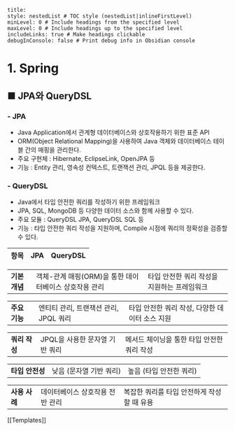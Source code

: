 ```table-of-contents
title: 
style: nestedList # TOC style (nestedList|inlineFirstLevel)
minLevel: 0 # Include headings from the specified level
maxLevel: 0 # Include headings up to the specified level
includeLinks: true # Make headings clickable
debugInConsole: false # Print debug info in Obsidian console
```

# 1. Spring
## ■ JPA와 QueryDSL

### - JPA
- Java Application에서 관계형 데이터베이스와 상호작용하기 위한 표준 API
- ORM(Object Relational Mapping)을 사용하여 Java 객체와 데이터베이스 테이블 간의 매핑을 관리한다.
- 주요 구현체 : Hibernate, EclipseLink, OpenJPA 등
- 기능 : Entity 관리, 영속성 컨텍스트, 트랜잭션 관리, JPQL 등을 제공한다.

### - QueryDSL
- Java에서 타입 안전한 쿼리를 작성하기 위한 프레임워크
- JPA, SQL, MongoDB 등 다양한 데이터 소스와 함께 사용할 수 있다.
- 주요 모듈 : QueryDSL JPA, QueryDSL SQL 등
- 기능 : 타입 안전한 쿼리 작성을 지원하며, Compile 시점에 쿼리의 정확성을 검증할 수 있다.

|항목|JPA|QueryDSL|
|---|---|---|

|           |                                  |                          |
| --------- | -------------------------------- | ------------------------ |
| **기본 개념** | 객체-관계 매핑(ORM)을 통한 데이터베이스 상호작용 관리 | 타입 안전한 쿼리 작성을 지원하는 프레임워크 |

|   |   |   |
|---|---|---|
|**주요 기능**|엔티티 관리, 트랜잭션 관리, JPQL 쿼리|타입 안전한 쿼리 작성, 다양한 데이터 소스 지원|

|   |   |   |
|---|---|---|
|**쿼리 작성**|JPQL을 사용한 문자열 기반 쿼리|메서드 체이닝을 통한 타입 안전한 쿼리 작성|

|   |   |   |
|---|---|---|
|**타입 안전성**|낮음 (문자열 기반 쿼리)|높음 (타입 안전한 쿼리)|

|   |   |   |
|---|---|---|
|**사용 사례**|데이터베이스 상호작용 전반 관리|복잡한 쿼리를 타입 안전하게 작성할 때 유용|




[[Templates]]
